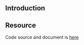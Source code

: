 ## Introduction

## Resource

Code source and document is [here](https://github.com/kcl-lang/artifacthub/tree/main/deny-endpoint-edit-default-role)
